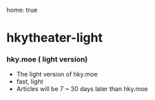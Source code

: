 home: true
# hkytheater-light
### hky.moe ( light version)

 - The light version of hky.moe
 - fast, light
 - Articles will be 7 ~ 30 days later than hky.moe
